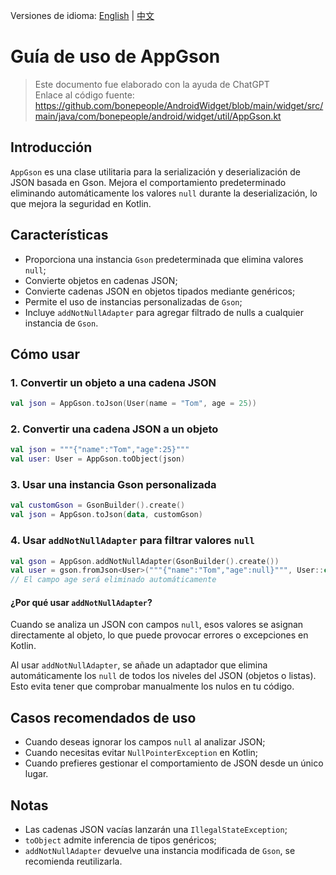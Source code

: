 Versiones de idioma: [English](./README.md) | [中文](./README.zh-CN.md)

# Guía de uso de AppGson

> Este documento fue elaborado con la ayuda de ChatGPT  
> Enlace al código fuente: https://github.com/bonepeople/AndroidWidget/blob/main/widget/src/main/java/com/bonepeople/android/widget/util/AppGson.kt

## Introducción

`AppGson` es una clase utilitaria para la serialización y deserialización de JSON basada en Gson. Mejora el comportamiento predeterminado eliminando automáticamente los valores `null` durante la deserialización, lo que mejora la seguridad en Kotlin.

## Características

- Proporciona una instancia `Gson` predeterminada que elimina valores `null`;
- Convierte objetos en cadenas JSON;
- Convierte cadenas JSON en objetos tipados mediante genéricos;
- Permite el uso de instancias personalizadas de `Gson`;
- Incluye `addNotNullAdapter` para agregar filtrado de nulls a cualquier instancia de `Gson`.

## Cómo usar

### 1. Convertir un objeto a una cadena JSON

```kotlin
val json = AppGson.toJson(User(name = "Tom", age = 25))
```

### 2. Convertir una cadena JSON a un objeto

```kotlin
val json = """{"name":"Tom","age":25}"""
val user: User = AppGson.toObject(json)
```

### 3. Usar una instancia Gson personalizada

```kotlin
val customGson = GsonBuilder().create()
val json = AppGson.toJson(data, customGson)
```

### 4. Usar `addNotNullAdapter` para filtrar valores `null`

```kotlin
val gson = AppGson.addNotNullAdapter(GsonBuilder().create())
val user = gson.fromJson<User>("""{"name":"Tom","age":null}""", User::class.java)
// El campo age será eliminado automáticamente
```

#### ¿Por qué usar `addNotNullAdapter`?

Cuando se analiza un JSON con campos `null`, esos valores se asignan directamente al objeto, lo que puede provocar errores o excepciones en Kotlin.

Al usar `addNotNullAdapter`, se añade un adaptador que elimina automáticamente los `null` de todos los niveles del JSON (objetos o listas). Esto evita tener que comprobar manualmente los nulos en tu código.

## Casos recomendados de uso

- Cuando deseas ignorar los campos `null` al analizar JSON;
- Cuando necesitas evitar `NullPointerException` en Kotlin;
- Cuando prefieres gestionar el comportamiento de JSON desde un único lugar.

## Notas

- Las cadenas JSON vacías lanzarán una `IllegalStateException`;
- `toObject` admite inferencia de tipos genéricos;
- `addNotNullAdapter` devuelve una instancia modificada de `Gson`, se recomienda reutilizarla.